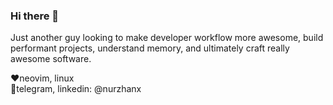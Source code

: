 ### Hi there 👋
Just another guy looking to make developer workflow more awesome, build performant projects, understand memory, and ultimately craft really awesome software.

❤️neovim, linux <br />
🫲telegram, linkedin: @nurzhanx
<!--
**nurzhan-oss/nurzhan-oss** is a ✨ _special_ ✨ repository because its `README.md` (this file) appears on your GitHub profile.

Here are some ideas to get you started:

- 🔭 I’m currently working on ...
- 🌱 I’m currently learning ...
- 👯 I’m looking to collaborate on ...
- 🤔 I’m looking for help with ...
- 💬 Ask me about ...
- 📫 How to reach me: ...
- 😄 Pronouns: ...
- ⚡ Fun fact: ...
-->
